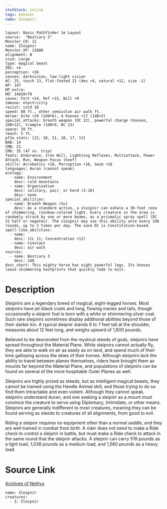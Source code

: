 ```yaml
---
statblock: inline
tags: monster
name: Sleipnir
---
```

```statblock
layout: Basic Pathfinder 1e Layout
source:  "Bestiary 3"
Monster_CR: 11
name: Sleipnir
Monster_XP: 12800
alignment: N
size: Large
type: magical beast
INI: +4
perception: +16
senses: darkvision, low-light vision
AC: 25, touch 13, flat-footed 21 (dex +4, natural +12, size -1)
HP: 147
HP_extra: 
HD: 14d10+70
saves: Fort +14, Ref +15, Will +9
immune: electricity
resist: cold 10
speed: 80 ft., other_semicolon air walk ft.
melee: bite +19 (1d8+6), 4 hooves +17 (1d8+3)
special_attacks: breath weapon (DC 22), powerful charge (hooves, 2d8+12), trample (1d8+9, DC 23)
space: 10 ft.
reach: 5 ft.
pf1e_stats: [22, 18, 21, 10, 17, 13]
BAB: 14
CMB: 21
CMD: 35 (47 vs. trip)
feats: Endurance, Iron Will, Lightning Reflexes, Multiattack, Power Attack, Run, Weapon Focus (hoof)
skills: Acrobatics +18, Perception +16, Swim +16
languages: Auran (cannot speak)
ecology:
  - name: Environment
    desc: cold mountains
  - name: Organisation
    desc: solitary, pair, or herd (3-10)
    desc: none
special_abilities:
  - name: Breath Weapon (Su)
    desc: As a standard action, a sleipnir can exhale a 30-foot cone of shimmering, rainbow-colored light. Every creature in the area is randomly struck by one or more beams, as a prismatic spray spell (DC 22 half or negates). The sleipnir may use this ability once every 1d6 rounds, up to 3 times per day. The save DC is Constitution-based.
spell-like_abilities:
  - name:
    desc: (CL 11; Concentration +12)
  - name: Constant
    desc: air walk
sources:
  - name: Bestiary 3
    desc: 248
desc_short: This mighty horse has eight powerful legs. Its hooves leave shimmering hoofprints that quickly fade to mist.
```
# Description
Sleipnirs are a legendary breed of magical, eight-legged horses. Most sleipnirs have jet-black coats and long, flowing manes and tails, though occasionally a sleipnir foal is born with a white or shimmering silver coat. Such rare sleipnirs sometimes display additional abilities beyond those of their darker kin. A typical sleipnir stands 6 to 7 feet tall at the shoulder, measures about 12 feet long, and weighs upward of 1,600 pounds.

Believed to be descended from the mystical steeds of gods, sleipnirs have spread throughout the Material Plane. While sleipnirs cannot actually fly, they are able to walk on air as easily as on land, and spend much of their time galloping across the skies of their homes. Although sleipnirs lack the ability to travel between planes themselves, riders have brought them as mounts far beyond the Material Plane, and populations of sleipnirs can be found on several of the more hospitable Outer Planes as well.

Sleipnirs are highly prized as steeds, but as intelligent magical beasts, they cannot be trained using the Handle Animal skill, and those trying to do so find them intractable and even violent. Although they cannot speak, sleipnirs understand Auran, and one seeking a sleipnir as a mount must convince the creature to serve using Diplomacy, Intimidate, or other means. Sleipnirs are generally indifferent to most creatures, meaning they can be found serving as steeds to creatures of all alignments, from good to evil.

Riding a sleipnir requires no equipment other than a normal saddle, and they are well trained in combat from birth. A rider does not need to make a Ride check to control a sleipnir in battle, but must make a Ride check to attack in the same round that the sleipnir attacks. A sleipnir can carry 519 pounds as a light load, 1,038 pounds as a medium load, and 1,560 pounds as a heavy load.
# Source Link
[Archives of Nethys](https://aonprd.com/MonsterDisplay.aspx?ItemName=Sleipnir)
```encounter-table
name: Sleipnir
creatures:
  - 1: Sleipnir
```
